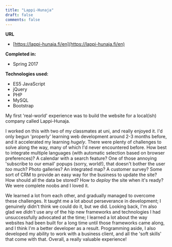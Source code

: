 ```yaml
---
title: "Lappi-Hunaja"
draft: false
comments: false
---
```


**URL**

+ [https://lappi-hunaja.fi/en](https://lappi-hunaja.fi/en)

**Completed in:**

+ Spring 2017

**Technologies used:**

+ ES5 JavaScript
+ jQuery
+ PHP
+ MySQL
+ Bootstrap

My first 'real-world' experience was to build the website for a local(ish) company called Lappi-Hunaja.

I worked on this with two of my classmates at uni, and really enjoyed it. I'd only begun 'properly' learning web development around 2-3 months before, and it accelerated my learning *hugely*. There were plenty of challenges to solve along the way, many of which I'd never encountered before. How best to integrate multiple languages (with automatic selection based on browser preferences)? A calendar with a search feature? One of those annoying 'subscribe to our email' popups (sorry, world!), that doesn't bother the user *too* much? Photo galleries? An integrated map? A customer survey? Some sort of CRM to provide an easy way for the business to update the site? How should all the data be stored? How to *deploy* the site when it's ready? We were complete noobs and I loved it.

We learned a lot from each other, and gradually managed to overcome these challenges. It taught me a lot about perseverance in development; I genuinely didn't think we could do it, but we did. Looking back, I'm also glad we *didn't* use any of the hip new frameworks and technologies I had unsuccessfully advocated at the time; I learned a lot about the way websites had been built for a long time until those frameworks came along, and I think I'm a better developer as a result. Programming aside, I also developed my ability to work with a business client, and all the 'soft skills' that come with that. Overall, a really valuable experience!